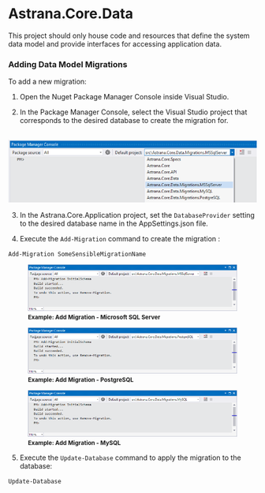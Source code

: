 ﻿# Astrana.Core.Data

This project should only house code and resources that define the 
system data model and provide interfaces for accessing application data.

### Adding Data Model Migrations

To add a new migration:

1. Open the Nuget Package Manager Console inside Visual Studio.

2. In the Package Manager Console, select the Visual Studio project that corresponds to the desired database to create the migration for.
<br /><br />
<img src="../../docs/images/example-efcore-selecting-db-project.png" alt="Select database project" />

3. In the Astrana.Core.Application project, set the `DatabaseProvider` setting to the desired database name in the AppSettings.json file.

4. Execute the `Add-Migration` command to create the migration : 

``` Powershell
Add-Migration SomeSensibleMigrationName
```

<figure class="image">
  <img src="../../docs/images/example-efcore-add-migration-mssqlserver.png" alt="Example - Add Migration - Microsoft SQL Server">
  <figcaption><b><small>Example: Add Migration - Microsoft SQL Server</small></b></figcaption>
</figure>

<figure class="image">
  <img src="../../docs/images/example-efcore-add-migration-postgresql.png" alt="Example: Add Migration - PostgreSQL">
  <figcaption><b><small>Example: Add Migration - PostgreSQL</small></b></figcaption>
</figure>

<figure class="image">
  <img src="../../docs/images/example-efcore-add-migration-mysql.png" alt="Example: Add Migration - MySQL">
  <figcaption><b><small>Example: Add Migration - MySQL</small></b></figcaption>
</figure>

5. Execute the `Update-Database` command to apply the migration to the database: 

``` Powershell
Update-Database
```